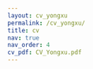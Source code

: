 ```yaml
---
layout: cv_yongxu
permalink: /cv_yongxu/
title: cv
nav: true
nav_order: 4
cv_pdf: CV_Yongxu.pdf
---
```


